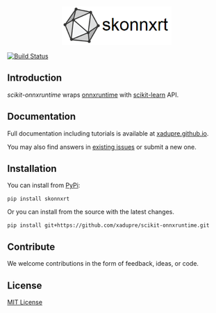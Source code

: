 <p align="center"><img width="50%" src="docs/logo_main.png" /></p>

[![Build Status](https://dev.azure.com/xadupre/scikit-onnxruntime/_apis/build/status/xadupre.scikit.onnxruntime)](https://dev.azure.com/xadupre/scikit-onnxruntime/) 

## Introduction 
*scikit-onnxruntime* wraps [onnxruntime](https://github.com/microsoft/onnxruntime)
with [scikit-learn](https://scikit-learn.org/stable/) API.

## Documentation
Full documentation including tutorials is available at [xadupre.github.io](https://xadupre.github.io/).

You may also find answers in [existing issues](https://github.com/xadupre/scikit-onnxruntime/issues?utf8=%E2%9C%93&q=is%3Aissue)
or submit a new one.

## Installation
You can install from [PyPi](https://pypi.org/project/scikit-onnxruntime/):
```
pip install skonnxrt
```
Or you can install from the source with the latest changes.
```
pip install git+https://github.com/xadupre/scikit-onnxruntime.git
```

## Contribute
We welcome contributions in the form of feedback, ideas, or code. 

## License
[MIT License](LICENSE)

